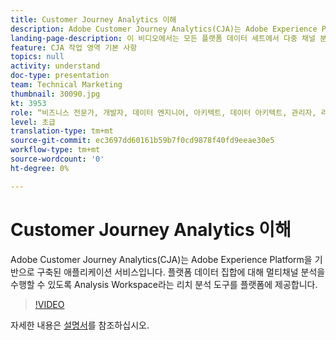 ```yaml
---
title: Customer Journey Analytics 이해
description: Adobe Customer Journey Analytics(CJA)는 Adobe Experience Platform을 기반으로 구축된 애플리케이션 서비스입니다. 플랫폼 데이터 집합에 대해 멀티채널 분석을 수행할 수 있도록 Analysis Workspace라는 리치 분석 도구를 플랫폼에 제공합니다.
landing-page-description: 이 비디오에서는 모든 플랫폼 데이터 세트에서 다중 채널 분석을 수행하는 방법을 알아볼 수 있습니다.
feature: CJA 작업 영역 기본 사항
topics: null
activity: understand
doc-type: presentation
team: Technical Marketing
thumbnail: 30090.jpg
kt: 3953
role: “비즈니스 전문가, 개발자, 데이터 엔지니어, 아키텍트, 데이터 아키텍트, 관리자, 리더”
level: 초급
translation-type: tm+mt
source-git-commit: ec3697dd60161b59b7f0cd9878f40fd9eeae30e5
workflow-type: tm+mt
source-wordcount: '0'
ht-degree: 0%

---
```



# Customer Journey Analytics 이해

Adobe Customer Journey Analytics(CJA)는 Adobe Experience Platform을 기반으로 구축된 애플리케이션 서비스입니다. 플랫폼 데이터 집합에 대해 멀티채널 분석을 수행할 수 있도록 Analysis Workspace라는 리치 분석 도구를 플랫폼에 제공합니다.

>[!VIDEO](https://video.tv.adobe.com/v/30090/?quality=12&enable10seconds=on&speedcontrol=on)

자세한 내용은 [설명서](https://docs.adobe.com/content/help/ko-KR/analytics-platform/using/cja-landing.html)를 참조하십시오.
